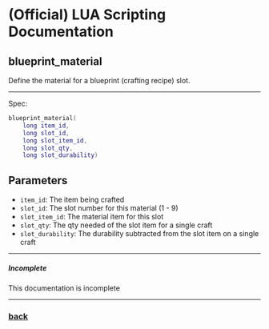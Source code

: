 
# (Official) LUA Scripting Documentation

## blueprint_material

Define the material for a blueprint (crafting recipe) slot.

___

Spec:

```lua
blueprint_material(
	long item_id,
	long slot_id,
	long slot_item_id,
	long slot_qty,
	long slot_durability)
```

## Parameters

- `item_id`: The item being crafted
- `slot_id`: The slot number for this material (1 - 9)
- `slot_item_id`: The material item for this slot
- `slot_qty`: The qty needed of the slot item for a single craft
- `slot_durability`: The durability subtracted from the slot item on a single craft

___

##### Incomplete

This documentation is incomplete

___

### [back](../blueprints)
